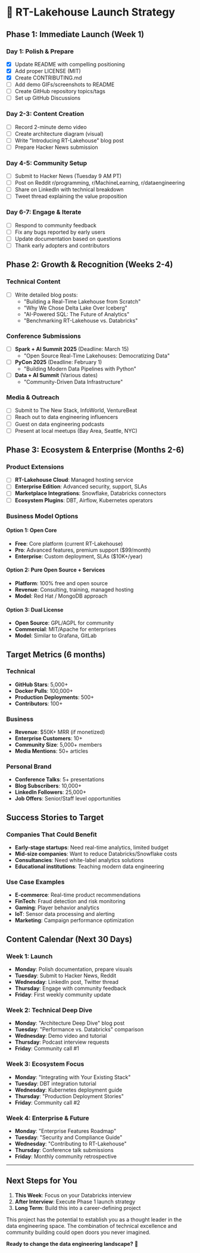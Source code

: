# 🚀 RT-Lakehouse Launch Strategy

## Phase 1: Immediate Launch (Week 1)

### Day 1: Polish & Prepare
- [x] Update README with compelling positioning
- [x] Add proper LICENSE (MIT)
- [x] Create CONTRIBUTING.md
- [ ] Add demo GIFs/screenshots to README
- [ ] Create GitHub repository topics/tags
- [ ] Set up GitHub Discussions

### Day 2-3: Content Creation
- [ ] Record 2-minute demo video
- [ ] Create architecture diagram (visual)
- [ ] Write "Introducing RT-Lakehouse" blog post
- [ ] Prepare Hacker News submission

### Day 4-5: Community Setup
- [ ] Submit to Hacker News (Tuesday 9 AM PT)
- [ ] Post on Reddit r/programming, r/MachineLearning, r/dataengineering
- [ ] Share on LinkedIn with technical breakdown
- [ ] Tweet thread explaining the value proposition

### Day 6-7: Engage & Iterate
- [ ] Respond to community feedback
- [ ] Fix any bugs reported by early users
- [ ] Update documentation based on questions
- [ ] Thank early adopters and contributors

## Phase 2: Growth & Recognition (Weeks 2-4)

### Technical Content
- [ ] Write detailed blog posts:
  - "Building a Real-Time Lakehouse from Scratch"
  - "Why We Chose Delta Lake Over Iceberg"  
  - "AI-Powered SQL: The Future of Analytics"
  - "Benchmarking RT-Lakehouse vs. Databricks"

### Conference Submissions
- [ ] **Spark + AI Summit 2025** (Deadline: March 15)
  - "Open Source Real-Time Lakehouses: Democratizing Data"
- [ ] **PyCon 2025** (Deadline: February 1)
  - "Building Modern Data Pipelines with Python"
- [ ] **Data + AI Summit** (Various dates)
  - "Community-Driven Data Infrastructure"

### Media & Outreach
- [ ] Submit to The New Stack, InfoWorld, VentureBeat
- [ ] Reach out to data engineering influencers
- [ ] Guest on data engineering podcasts
- [ ] Present at local meetups (Bay Area, Seattle, NYC)

## Phase 3: Ecosystem & Enterprise (Months 2-6)

### Product Extensions
- [ ] **RT-Lakehouse Cloud**: Managed hosting service
- [ ] **Enterprise Edition**: Advanced security, support, SLAs
- [ ] **Marketplace Integrations**: Snowflake, Databricks connectors
- [ ] **Ecosystem Plugins**: DBT, Airflow, Kubernetes operators

### Business Model Options

#### Option 1: Open Core
- **Free**: Core platform (current RT-Lakehouse)
- **Pro**: Advanced features, premium support ($99/month)
- **Enterprise**: Custom deployment, SLAs ($10K+/year)

#### Option 2: Pure Open Source + Services
- **Platform**: 100% free and open source
- **Revenue**: Consulting, training, managed hosting
- **Model**: Red Hat / MongoDB approach

#### Option 3: Dual License
- **Open Source**: GPL/AGPL for community
- **Commercial**: MIT/Apache for enterprises
- **Model**: Similar to Grafana, GitLab

## Target Metrics (6 months)

### Technical
- **GitHub Stars**: 5,000+
- **Docker Pulls**: 100,000+
- **Production Deployments**: 500+
- **Contributors**: 100+

### Business
- **Revenue**: $50K+ MRR (if monetized)
- **Enterprise Customers**: 10+
- **Community Size**: 5,000+ members
- **Media Mentions**: 50+ articles

### Personal Brand
- **Conference Talks**: 5+ presentations
- **Blog Subscribers**: 10,000+
- **LinkedIn Followers**: 25,000+
- **Job Offers**: Senior/Staff level opportunities

## Success Stories to Target

### Companies That Could Benefit
- **Early-stage startups**: Need real-time analytics, limited budget
- **Mid-size companies**: Want to reduce Databricks/Snowflake costs
- **Consultancies**: Need white-label analytics solutions
- **Educational institutions**: Teaching modern data engineering

### Use Case Examples
- **E-commerce**: Real-time product recommendations
- **FinTech**: Fraud detection and risk monitoring
- **Gaming**: Player behavior analytics
- **IoT**: Sensor data processing and alerting
- **Marketing**: Campaign performance optimization

## Content Calendar (Next 30 Days)

### Week 1: Launch
- **Monday**: Polish documentation, prepare visuals
- **Tuesday**: Submit to Hacker News, Reddit
- **Wednesday**: LinkedIn post, Twitter thread
- **Thursday**: Engage with community feedback
- **Friday**: First weekly community update

### Week 2: Technical Deep Dive
- **Monday**: "Architecture Deep Dive" blog post
- **Tuesday**: "Performance vs. Databricks" comparison
- **Wednesday**: Demo video and tutorial
- **Thursday**: Podcast interview requests
- **Friday**: Community call #1

### Week 3: Ecosystem Focus
- **Monday**: "Integrating with Your Existing Stack"
- **Tuesday**: DBT integration tutorial
- **Wednesday**: Kubernetes deployment guide
- **Thursday**: "Production Deployment Stories"
- **Friday**: Community call #2

### Week 4: Enterprise & Future
- **Monday**: "Enterprise Features Roadmap"
- **Tuesday**: "Security and Compliance Guide"
- **Wednesday**: "Contributing to RT-Lakehouse"
- **Thursday**: Conference talk submissions
- **Friday**: Monthly community retrospective

---

## Next Steps for You

1. **This Week**: Focus on your Databricks interview
2. **After Interview**: Execute Phase 1 launch strategy
3. **Long Term**: Build this into a career-defining project

This project has the potential to establish you as a thought leader in the data engineering space. The combination of technical excellence and community building could open doors you never imagined.

**Ready to change the data engineering landscape?** 🚀
